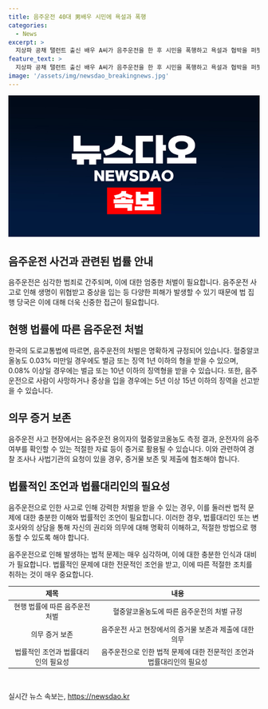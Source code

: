 ```yaml
---
title: 음주운전 40대 男배우 시민에 욕설과 폭행
categories:
  - News
excerpt: >
  지상파 공채 탤런트 출신 배우 A씨가 음주운전을 한 후 시민을 폭행하고 욕설과 협박을 퍼붓는 사건이 발생했다. 경찰은 A씨를 폭행 혐의로 조사 중이며, A씨는 음주운전 혐의로 송치됐다. A씨가 시민을 폭행하며 욕설과 협박을 한 모습을 담은 영상도 공개됐다. 현장 경찰 조사 결과, A씨의 혈중 알코올 농도는 면허취소 수준이었다. 이에 대한 피해자 진술과 사실관계 파악이 진행 중이다.
feature_text: >
  지상파 공채 탤런트 출신 배우 A씨가 음주운전을 한 후 시민을 폭행하고 욕설과 협박을 퍼붓는 사건이 발생했다. 경찰은 A씨를 폭행 혐의로 조사 중이며, A씨는 음주운전 혐의로 송치됐다. A씨가 시민을 폭행하며 욕설과 협박을 한 모습을 담은 영상도 공개됐다. 현장 경찰 조사 결과, A씨의 혈중 알코올 농도는 면허취소 수준이었다. 이에 대한 피해자 진술과 사실관계 파악이 진행 중이다.
image: '/assets/img/newsdao_breakingnews.jpg'
---
```


<p><img src="/assets/img/newsdao_breakingnews.jpg" alt="koreaapp 속보" /></p>

<h2>음주운전 사건과 관련된 법률 안내</h2>

<p data-ke-size="size16">음주운전은 심각한 범죄로 간주되며, 이에 대한 엄중한 처벌이 필요합니다. 음주운전 사고로 인해 생명이 위협받고 중상을 입는 등 다양한 피해가 발생할 수 있기 때문에 법 집행 당국은 이에 대해 더욱 신중한 접근이 필요합니다.</p>

<h2>현행 법률에 따른 음주운전 처벌</h2>

<p data-ke-size="size16">한국의 도로교통법에 따르면, 음주운전의 처벌은 명확하게 규정되어 있습니다. 혈중알코올농도 0.03% 미만일 경우에도 벌금 또는 징역 1년 이하의 형을 받을 수 있으며, 0.08% 이상일 경우에는 벌금 또는 10년 이하의 징역형을 받을 수 있습니다. 또한, 음주운전으로 사람이 사망하거나 중상을 입을 경우에는 5년 이상 15년 이하의 징역을 선고받을 수 있습니다.</p>

<h2>의무 증거 보존</h2>

<p data-ke-size="size16">음주운전 사고 현장에서는 음주운전 용의자의 혈중알코올농도 측정 결과, 운전자의 음주 여부를 확인할 수 있는 적절한 자료 등이 증거로 활용될 수 있습니다. 이와 관련하여 경찰 조사나 사법기관의 요청이 있을 경우, 증거물 보존 및 제출에 협조해야 합니다.</p>

<h2>법률적인 조언과 법률대리인의 필요성</h2>

<p data-ke-size="size16">음주운전으로 인한 사고로 인해 강력한 처벌을 받을 수 있는 경우, 이를 둘러싼 법적 문제에 대한 충분한 이해와 법률적인 조언이 필요합니다. 이러한 경우, 법률대리인 또는 변호사와의 상담을 통해 자신의 권리와 의무에 대해 명확히 이해하고, 적절한 방법으로 행동할 수 있도록 해야 합니다.</p>

<p data-ke-size="size16">음주운전으로 인해 발생하는 법적 문제는 매우 심각하며, 이에 대한 충분한 인식과 대비가 필요합니다. 법률적인 문제에 대한 전문적인 조언을 받고, 이에 따른 적절한 조치를 취하는 것이 매우 중요합니다.</p>

<table>
<thead>
<tr>
<th style="text-align: center;">제목</th>
<th style="text-align: center;">내용</th>
</tr>
</thead>
<tbody>
<tr>
<td style="text-align: center;">현행 법률에 따른 음주운전 처벌</td>
<td style="text-align: center;">혈중알코올농도에 따른 음주운전의 처벌 규정</td>
</tr>
<tr>
<td style="text-align: center;">의무 증거 보존</td>
<td style="text-align: center;">음주운전 사고 현장에서의 증거물 보존과 제출에 대한 의무</td>
</tr>
<tr>
<td style="text-align: center;">법률적인 조언과 법률대리인의 필요성</td>
<td style="text-align: center;">음주운전으로 인한 법적 문제에 대한 전문적인 조언과 법률대리인의 필요성</td>
</tr>
</tbody>
</table>

<p data-ke-size="size16">&nbsp;</p>
실시간 뉴스 속보는, <a href="https://newsdao.kr" rel="dofollow">https://newsdao.kr</a>


